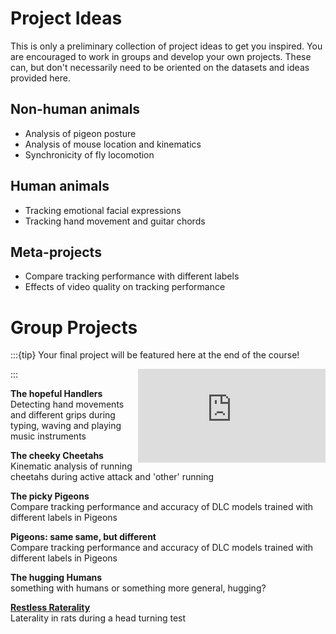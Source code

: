 # Project Ideas

This is only a preliminary collection of project ideas to get you inspired. You are encouraged to work in groups and develop your own projects. These can, but don't necessarily need to be oriented on the datasets and ideas provided here.  

## Non-human animals

* Analysis of pigeon posture
* Analysis of mouse location and kinematics
* Synchronicity of fly locomotion

## Human animals

* Tracking emotional facial expressions
* Tracking hand movement and guitar chords

## Meta-projects

* Compare tracking performance with different labels
* Effects of video quality on tracking performance

# Group Projects

:::{tip} Your final project will be featured here at the end of the course! 
<iframe src="https://giphy.com/embed/s2qXK8wAvkHTO" width="300" frameBorder="0" class="giphy-embed" align="right"></iframe>
:::

**The hopeful Handlers**  
Detecting hand movements and different grips during typing, waving and playing music instruments

**The cheeky Cheetahs**  
Kinematic analysis of running cheetahs during active attack and 'other' running 

**The picky Pigeons**  
Compare tracking performance and accuracy of DLC models trained with different labels in Pigeons

**Pigeons: same same, but different**  
Compare tracking performance and accuracy of DLC models trained with different labels in Pigeons

**The hugging Humans**  
something with humans or something more general, hugging?

**[Restless Raterality](RestlessRaterality.md)**  
Laterality in rats during a head turning test